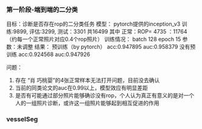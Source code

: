 ### 第一阶段-端到端的二分类
目标：诊断是否存在rop的二分类任务
模型： pytorch提供的inception_v3
训练:9899, 评估:3299, 测试：3301 共16499 其中 正常：ROP= 4735 ：11764 （约每一个正常照片对应0.4个rop照片） 
训练情况： batch 128 epoch 15 参数：未调整
结果：
预训练（by pytorch）
acc:0.947895 auc:0.958379
没有预训练
acc:0.924568 auc:0.947926

问题：
1. 存在 “肖 巧桃婴”的4张正常样本无法打开问题，目前没去确认
2. 当前的同类论文的auc在0.99以上，模型效应有明显差距
3. 是否有可能通过部分照片能够确诊没有rop，个人认为真正有意义的是对一个人的一组照片诊断，或许这一组照片能够起到相互促进的作用

###  vesselSeg
<!-- copy from https://zhuanlan.zhihu.com/p/346583714 thank you! -->
